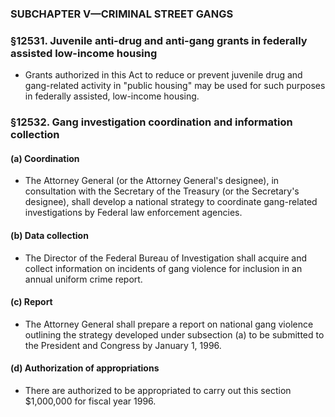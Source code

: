 ### SUBCHAPTER V—CRIMINAL STREET GANGS

### §12531. Juvenile anti-drug and anti-gang grants in federally assisted low-income housing
* Grants authorized in this Act to reduce or prevent juvenile drug and gang-related activity in "public housing" may be used for such purposes in federally assisted, low-income housing.

### §12532. Gang investigation coordination and information collection
#### (a) Coordination
* The Attorney General (or the Attorney General's designee), in consultation with the Secretary of the Treasury (or the Secretary's designee), shall develop a national strategy to coordinate gang-related investigations by Federal law enforcement agencies.

#### (b) Data collection
* The Director of the Federal Bureau of Investigation shall acquire and collect information on incidents of gang violence for inclusion in an annual uniform crime report.

#### (c) Report
* The Attorney General shall prepare a report on national gang violence outlining the strategy developed under subsection (a) to be submitted to the President and Congress by January 1, 1996.

#### (d) Authorization of appropriations
* There are authorized to be appropriated to carry out this section $1,000,000 for fiscal year 1996.